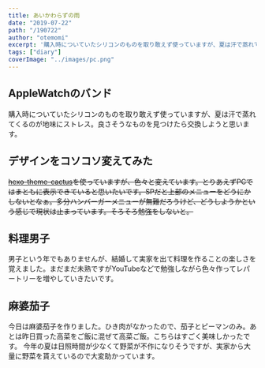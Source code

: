 ```yaml
---
title: あいかわらずの雨
date: "2019-07-22"
path: "/190722"
author: "otemomi"
excerpt: '購入時についていたシリコンのものを取り敢えず使っていますが、夏は汗で蒸れてくるのが地味にストレス。'
tags: ["diary"]
coverImage: "../images/pc.png"
---
```


## AppleWatchのバンド
購入時についていたシリコンのものを取り敢えず使っていますが、夏は汗で蒸れてくるのが地味にストレス。良さそうなものを見つけたら交換しようと思います。

## デザインをコソコソ変えてみた
~~[hexo-theme-cactus](https://github.com/probberechts/hexo-theme-cactus)を使っていますが、色々と変えています。とりあえずPCではまともに表示できていると思いたいです。SPだと上部のメニューをどうにかしないとなぁ。多分ハンバーガーメニューが無難だろうけど、どうしようかという感じで現状は止まっています。そろそろ勉強をしないと。~~

## 料理男子
男子という年でもありませんが、結婚して実家を出て料理を作ることの楽しさを覚えました。まだまだ未熟ですがYouTubeなどで勉強しながら色々作ってレパートリーを増やしていきたいです。

## 麻婆茄子
今日は麻婆茄子を作りました。ひき肉がなかったので、茄子とピーマンのみ。あとは昨日買った高菜をご飯に混ぜて高菜ご飯。こちらはすごく美味しかったです。
今年の夏は日照時間が少なくて野菜が不作になりそうですが、実家から大量に野菜を貰えているので大変助かっています。